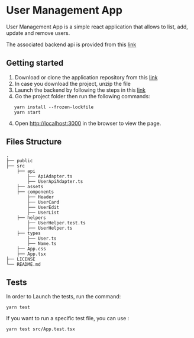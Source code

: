 # User Management App
User Management App is a simple react application that allows to list, add, update and remove users.

The associated backend api is provided from this [link](https://github.com/Besedo/frontend-test-data)

## Getting started
1. Download or clone the application repository from this [link](https://github.com/aitdahane/user-management-app)
2. In case you download the project, unzip the file
4. Launch the backend by following the steps in this [link](https://github.com/Besedo/frontend-test-data)
3. Go the project folder then run the following commands:
```
   yarn install --frozen-lockfile
   yarn start
```
4. Open [http://localhost:3000](http://localhost:3000) in the browser to view the page.

## Files Structure
```
.
├── public
├── src 
    ├── api
        ├── ApiAdapter.ts
        ├── UserApiAdapter.ts
    ├── assets
    ├── components
        ├── Header
        ├── UserCard
        ├── UserEdit
        ├── UserList
    ├── helpers
        ├── UserHelper.test.ts
        ├── UserHelper.ts
    ├── types
        ├── User.ts
        ├── Name.ts
    ├── App.css
    ├── App.tsx               
├── LICENSE
└── README.md

```

## Tests
In order to Launch the tests, run the command:
```
yarn test
```

If you want to run a specific test file, you can use :
```
yarn test src/App.test.tsx 
```

##